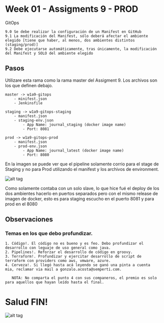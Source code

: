 # Week 01 - Assigments 9 - PROD

GitOps

	9.0	Se debe realizar la configuración de un Manifest en GitHub
	9.1	La modificación del Manifest, sólo deberá afectar el ambiente elegido [tiene que haber, al menos, dos ambientes distintos (staging/prod)]
	9.2	Debe ejecutarse automáticamente, tras únicamente, la modificación del Manifest y SOLO del ambiente elegido

## Pasos

Utilizare esta rama como la rama master del Assigment 9. Los archivos son los que definen debajo.

	master -> w1a9-gitops
		- minifest.json
		- Jenkinsfile

	staging -> w1a9-gitops-staging
		- manifest.json
		- staging-env.json
			- App Name: journal_staging (docker image name)
			- Port: 8081

	prod -> w1a9-gitops-prod
		- manifest.json
		- prod-env.json
			- App Name: journal_latest (docker image name)
			- Port: 8080

En la imagen se puede ver que el pipeline solamente corrio para el stage de Staging y no para Prod utilizando el manifest y los archivos de environment.

![alt tag](https://raw.githubusercontent.com/semperti-bootcamp/sre-bootcamp-ga-20190805/w1a9-gitops-prod/images/gitops1.png "gitops1.png")

Como solamente contaba con un solo slave, lo que hice fué el deploy de los dos ambientes hacerlo en puertos separados pero con el mismo release de imagen de docker,
esto es para staging escucho en el puerto 8081 y para prod en el 8080

## Observaciones

### Temas en los que debo profundizar.

	1. Código!. El código no es bueno y es feo. Debo profundizar el desarrollo con leguaje de uso general como java.
	2. Pipelines!. Reforzar el desarrollo de código en groovy.
	3. Terraform!. Profundizar y ejercitar desarrollo de script de terraform con providers como aws, vmware, azure. 
	4. Cerveza!. Si llegó hasta acá leyendo se ganó una pinta a cuenta mia, reclamar via mail a gonzalo.acosta@semperti.com. 

	   NOTA: No comparta el punto 4 con sus companeros, el premio es solo para aquellos que hayan leído hasta el final.

# Salud FIN!
![alt tag](https://raw.githubusercontent.com/semperti-bootcamp/sre-bootcamp-ga-20190805/w1a9-gitops-prod/images/Guinness.jpg "Guinness.jpg")

